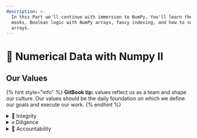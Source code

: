 ```yaml
---
description: >-
  In this Part we'll continue with immersion to NumPy. You'll learn the NumPy
  masks, Boolean logic with NumPy arrays, fancy indexing, and how to sort
  arrays.
---
```


# 🚀 Numerical Data with Numpy II

## Our Values

{% hint style="info" %}
**GitBook tip:** values reflect us as a team and shape our culture. Our values should be the daily foundation on which we define our goals and execute our work.
{% endhint %}

<details>

<summary>🚀 Integrity</summary>



</details>

<details>

<summary>✊ Diligence</summary>



</details>

<details>

<summary>💪 Accountability</summary>



</details>
